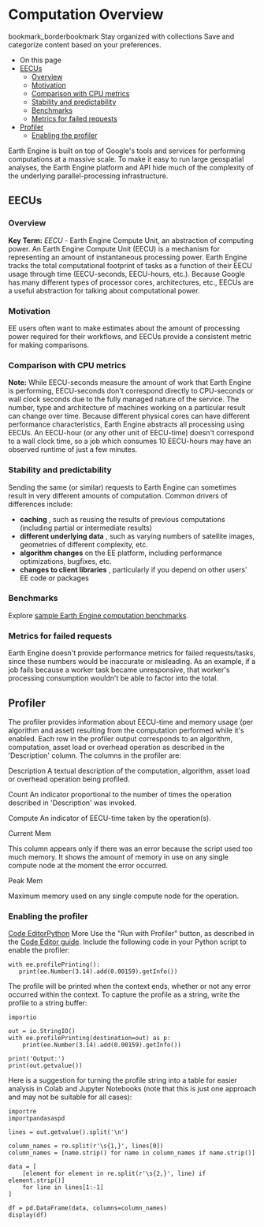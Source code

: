  
#  Computation Overview
bookmark_borderbookmark Stay organized with collections  Save and categorize content based on your preferences. 
  * On this page
  * [EECUs](https://developers.google.com/earth-engine/guides/computation_overview#eecus)
    * [Overview](https://developers.google.com/earth-engine/guides/computation_overview#overview)
    * [Motivation](https://developers.google.com/earth-engine/guides/computation_overview#motivation)
    * [Comparison with CPU metrics](https://developers.google.com/earth-engine/guides/computation_overview#comparison_with_cpu_metrics)
    * [Stability and predictability](https://developers.google.com/earth-engine/guides/computation_overview#stability_and_predictability)
    * [Benchmarks](https://developers.google.com/earth-engine/guides/computation_overview#benchmarks)
    * [Metrics for failed requests](https://developers.google.com/earth-engine/guides/computation_overview#metrics_for_failed_requests)
  * [Profiler](https://developers.google.com/earth-engine/guides/computation_overview#profiler)
    * [Enabling the profiler](https://developers.google.com/earth-engine/guides/computation_overview#enabling_the_profiler)


Earth Engine is built on top of Google's tools and services for performing computations at a massive scale. To make it easy to run large geospatial analyses, the Earth Engine platform and API hide much of the complexity of the underlying parallel-processing infrastructure.
## EECUs
### Overview
**Key Term:** _EECU_ - Earth Engine Compute Unit, an abstraction of computing power.
An Earth Engine Compute Unit (EECU) is a mechanism for representing an amount of instantaneous processing power. Earth Engine tracks the total computational footprint of tasks as a function of their EECU usage through time (EECU-seconds, EECU-hours, etc.). Because Google has many different types of processor cores, architectures, etc., EECUs are a useful abstraction for talking about computational power.
### Motivation
EE users often want to make estimates about the amount of processing power required for their workflows, and EECUs provide a consistent metric for making comparisons.
### Comparison with CPU metrics
**Note:** While EECU-seconds measure the amount of work that Earth Engine is performing, EECU-seconds don't correspond directly to CPU-seconds or wall clock seconds due to the fully managed nature of the service.
The number, type and architecture of machines working on a particular result can change over time. Because different physical cores can have different performance characteristics, Earth Engine abstracts all processing using EECUs. An EECU-hour (or any other unit of EECU-time) doesn't correspond to a wall clock time, so a job which consumes 10 EECU-hours may have an observed runtime of just a few minutes.
### Stability and predictability
Sending the same (or similar) requests to Earth Engine can sometimes result in very different amounts of computation. Common drivers of differences include:
  * **caching** , such as reusing the results of previous computations (including partial or intermediate results)
  * **different underlying data** , such as varying numbers of satellite images, geometries of different complexity, etc.
  * **algorithm changes** on the EE platform, including performance optimizations, bugfixes, etc.
  * **changes to client libraries** , particularly if you depend on other users' EE code or packages


### Benchmarks
Explore [sample Earth Engine computation benchmarks](https://developers.google.com/earth-engine/guides/computation_benchmarks).
### Metrics for failed requests
Earth Engine doesn't provide performance metrics for failed requests/tasks, since these numbers would be inaccurate or misleading. As an example, if a job fails because a worker task became unresponsive, that worker's processing consumption wouldn't be able to factor into the total.
## Profiler
The profiler provides information about EECU-time and memory usage (per algorithm and asset) resulting from the computation performed while it's enabled. Each row in the profiler output corresponds to an algorithm, computation, asset load or overhead operation as described in the 'Description' column. The columns in the profiler are: 

Description
    A textual description of the computation, algorithm, asset load or overhead operation being profiled. 

Count
    An indicator proportional to the number of times the operation described in 'Description' was invoked. 

Compute
    An indicator of EECU-time taken by the operation(s). 

Current Mem
    
This column appears only if there was an error because the script
used too much memory. It shows the amount of memory in use on any single compute node at the moment the error occurred. 

Peak Mem
    
Maximum memory used on any single compute node for the operation.
### Enabling the profiler
[Code Editor](https://developers.google.com/earth-engine/guides/computation_overview#code-editor)[Python](https://developers.google.com/earth-engine/guides/computation_overview#python) More
Use the "Run with Profiler" button, as described in the [Code Editor guide](https://developers.google.com/earth-engine/guides/playground#profiler).
Include the following code in your Python script to enable the profiler:
```
with ee.profilePrinting():
   print(ee.Number(3.14).add(0.00159).getInfo())

```

The profile will be printed when the context ends, whether or not any error occurred within the context.
To capture the profile as a string, write the profile to a string buffer:
```
importio

out = io.StringIO()
with ee.profilePrinting(destination=out) as p:
    print(ee.Number(3.14).add(0.00159).getInfo())

print('Output:')
print(out.getvalue())

```

Here is a suggestion for turning the profile string into a table for easier analysis in Colab and Jupyter Notebooks (note that this is just one approach and may not be suitable for all cases):
```
importre
importpandasaspd

lines = out.getvalue().split('\n')

column_names = re.split(r'\s{1,}', lines[0])
column_names = [name.strip() for name in column_names if name.strip()]

data = [
    [element for element in re.split(r'\s{2,}', line) if element.strip()]
    for line in lines[1:-1]
]

df = pd.DataFrame(data, columns=column_names)
display(df)

```

